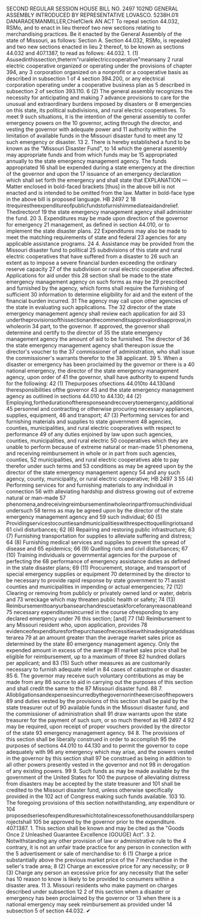 SECOND REGULAR SESSION
HOUSE BILL NO. 2497
102ND GENERAL ASSEMBLY
INTRODUCED BY REPRESENTATIVE LOVASCO.
5238H.01I DANARADEMANMILLER,ChiefClerk
AN ACT
To repeal section 44.032, RSMo, and to enact in lieu thereof two new sections relating to
merchandising practices.
Be it enacted by the General Assembly of the state of Missouri, as follows:
Section A. Section 44.032, RSMo, is repealed and two new sections enacted in lieu
2 thereof, to be known as sections 44.032 and 407.1387, to read as follows:
44.032. 1. (1) Asusedinthissection,theterm"ruralelectriccooperative"meansany
2 rural electric cooperative organized or operating under the provisions of chapter 394, any
3 corporation organized on a nonprofit or a cooperative basis as described in subsection 1 of
4 section 394.200, or any electrical corporation operating under a cooperative business plan as
5 described in subsection 2 of section 393.110.
6 (2) The general assembly recognizes the necessity for anticipating and making
7 advance provisions to care for the unusual and extraordinary burdens imposed by disasters or
8 emergencies on this state, its political subdivisions, and rural electric cooperatives. To meet
9 such situations, it is the intention of the general assembly to confer emergency powers on the
10 governor, acting through the director, and vesting the governor with adequate power and
11 authority within the limitation of available funds in the Missouri disaster fund to meet any
12 such emergency or disaster.
13 2. There is hereby established a fund to be known as the "Missouri Disaster Fund", to
14 which the general assembly may appropriate funds and from which funds may be
15 appropriated annually to the state emergency management agency. The funds appropriated
16 shall be expended during a state emergency at the direction of the governor and upon the
17 issuance of an emergency declaration which shall set forth the emergency and shall state that
EXPLANATION — Matter enclosed in bold-faced brackets [thus] in the above bill is not enacted and is
intended to be omitted from the law. Matter in bold-face type in the above bill is proposed language.
HB 2497 2
18 itrequirestheexpenditureofpublicfundstofurnishimmediateaidandrelief. Thedirectorof
19 the state emergency management agency shall administer the fund.
20 3. Expenditures may be made upon direction of the governor for emergency
21 management, as defined in section 44.010, or to implement the state disaster plans.
22 Expenditures may also be made to meet the matching requirements of state and federal
23 agencies for any applicable assistance programs.
24 4. Assistance may be provided from the Missouri disaster fund to political
25 subdivisions of this state and rural electric cooperatives that have suffered from a disaster to
26 such an extent as to impose a severe financial burden exceeding the ordinary reserve capacity
27 of the subdivision or rural electric cooperative affected. Applications for aid under this
28 section shall be made to the state emergency management agency on such forms as may be
29 prescribed and furnished by the agency, which forms shall require the furnishing of sufficient
30 information to determine eligibility for aid and the extent of the financial burden incurred.
31 The agency may call upon other agencies of the state in evaluating such applications. The
32 director of the state emergency management agency shall review each application for aid
33 undertheprovisionsofthissectionandrecommenditsapprovalordisapproval,inwholeorin
34 part, to the governor. If approved, the governor shall determine and certify to the director of
35 the state emergency management agency the amount of aid to be furnished. The director of
36 the state emergency management agency shall thereupon issue the director's voucher to the
37 commissioner of administration, who shall issue the commissioner's warrants therefor to the
38 applicant.
39 5. When a disaster or emergency has been proclaimed by the governor or there is a
40 national emergency, the director of the state emergency management agency, upon order of
41 the governor, shall have authority to expend funds for the following:
42 (1) Thepurposes ofsections 44.010to 44.130and theresponsibilities ofthe governor
43 and the state emergency management agency as outlined in sections 44.010 to 44.130;
44 (2) Employing,forthedurationoftheresponseandrecoverytoemergency,additional
45 personnel and contracting or otherwise procuring necessary appliances, supplies, equipment,
46 and transport;
47 (3) Performing services for and furnishing materials and supplies to state government
48 agencies, counties, municipalities, and rural electric cooperatives with respect to performance
49 of any duties enjoined by law upon such agencies, counties, municipalities, and rural electric
50 cooperatives which they are unable to perform because of extreme natural or man-made
51 phenomena, and receiving reimbursement in whole or in part from such agencies, counties,
52 municipalities, and rural electric cooperatives able to pay therefor under such terms and
53 conditions as may be agreed upon by the director of the state emergency management agency
54 and any such agency, county, municipality, or rural electric cooperative;
HB 2497 3
55 (4) Performing services for and furnishing materials to any individual in connection
56 with alleviating hardship and distress growing out of extreme natural or man-made
57 phenomena,andreceivingreimbursementinwholeorinpartfromsuchindividualundersuch
58 terms as may be agreed upon by the director of the state emergency management agency and
59 such individual;
60 (5) Providingservicestocountiesandmunicipalitieswithrespecttoquellingriotsand
61 civil disturbances;
62 (6) Repairing and restoring public infrastructure;
63 (7) Furnishing transportation for supplies to alleviate suffering and distress;
64 (8) Furnishing medical services and supplies to prevent the spread of disease and
65 epidemics;
66 (9) Quelling riots and civil disturbances;
67 (10) Training individuals or governmental agencies for the purpose of perfecting the
68 performance of emergency assistance duties as defined in the state disaster plans;
69 (11) Procurement, storage, and transport of special emergency supplies or equipment
70 determined by the director to be necessary to provide rapid response by state government to
71 assist counties and municipalities in impending or actual emergencies;
72 (12) Clearing or removing from publicly or privately owned land or water, debris and
73 wreckage which may threaten public health or safety;
74 (13) Reimbursementtoanyurbansearchandrescuetaskforceforanyreasonableand
75 necessary expendituresincurred in the course ofresponding to any declared emergency under
76 this section; [and]
77 (14) Reimbursement to any Missouri resident who, upon application, provides
78 evidenceofexpendituresforthepurchaseofnecessitieswithinadesignateddisasterarea
79 at an amount greater than the average market sales price as determined by the state
80 emergency management agency. Only the expended amount in excess of the average
81 market sales price shall be eligible for reimbursement, up to a maximum of three
82 hundred dollars per applicant; and
83 (15) Such other measures as are customarily necessary to furnish adequate relief in
84 cases of catastrophe or disaster.
85 6. The governor may receive such voluntary contributions as may be made from any
86 source to aid in carrying out the purposes of this section and shall credit the same to the
87 Missouri disaster fund.
88 7. Allobligationsandexpensesincurredbythegovernorintheexerciseofthepowers
89 and duties vested by the provisions of this section shall be paid by the state treasurer out of
90 available funds in the Missouri disaster fund, and the commissioner of administration shall
91 draw warrants upon the state treasurer for the payment of such sum, or so much thereof as
HB 2497 4
92 may be required, upon receipt of proper vouchers provided by the director of the state
93 emergency management agency.
94 8. The provisions of this section shall be liberally construed in order to accomplish
95 the purposes of sections 44.010 to 44.130 and to permit the governor to cope adequately with
96 any emergency which may arise, and the powers vested in the governor by this section shall
97 be construed as being in addition to all other powers presently vested in the governor and not
98 in derogation of any existing powers.
99 9. Such funds as may be made available by the government of the United States for
100 the purpose of alleviating distress from disasters may be accepted by the state treasurer and
101 shall be credited to the Missouri disaster fund, unless otherwise specifically provided in the
102 act of Congress making such funds available.
103 10. The foregoing provisions of this section notwithstanding, any expenditure or
104 proposedseriesofexpenditureswhichtotalinexcessofonethousanddollarsperprojectshall
105 be approved by the governor prior to the expenditure.
407.1387. 1. This section shall be known and may be cited as the "Goods Once
2 Unleashed Guarantee Excellence (GOUGE) Act".
3 2. Notwithstanding any other provision of law or administrative rule to the
4 contrary, it is not an unfair trade practice for any person in connection with the
5 advertisement or sale of merchandise to:
6 (1) Charge a price substantially above the previous market price of the
7 merchandise in the seller's trade area;
8 (2) Charge an excessive price for any necessity; or
9 (3) Charge any person an excessive price for any necessity that the seller has
10 reason to know is likely to be provided to consumers within a disaster area.
11 3. Missouri residents who make payment on charges described under subsection
12 2 of this section when a disaster or emergency has been proclaimed by the governor or
13 when there is a national emergency may seek reimbursement as provided under
14 subsection 5 of section 44.032.
✔